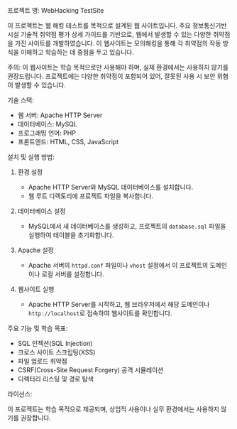 프로젝트 명: WebHacking TestSite

이 프로젝트는 웹 해킹 테스트를 목적으로 설계된 웹 사이트입니다. 주요 정보통신기반시설 기술적 취약점 평가 상세 가이드를 기반으로, 웹에서 발생할 수 있는 다양한 취약점을 가진 사이트를 개발하였습니다. 이 웹사이트는 모의해킹을 통해 각 취약점의 작동 방식을 이해하고 학습하는 데 중점을 두고 있습니다.

주의: 이 웹사이트는 학습 목적으로만 사용해야 하며, 실제 환경에서는 사용하지 않기를 권장드립니다. 프로젝트에는 다양한 취약점이 포함되어 있어, 잘못된 사용 시 보안 위협이 발생할 수 있습니다.

기술 스택:

- 웹 서버: Apache HTTP Server
- 데이터베이스: MySQL
- 프로그래밍 언어: PHP
- 프론트엔드: HTML, CSS, JavaScript

설치 및 실행 방법:

1. 환경 설정
   - Apache HTTP Server와 MySQL 데이터베이스를 설치합니다.
   - 웹 루트 디렉토리에 프로젝트 파일을 복사합니다.

2. 데이터베이스 설정
   - MySQL에서 새 데이터베이스를 생성하고, 프로젝트의 `database.sql` 파일을 실행하여 테이블을 초기화합니다.

3. Apache 설정
   - Apache 서버의 `httpd.conf` 파일이나 `vhost` 설정에서 이 프로젝트의 도메인이나 로컬 서버를 설정합니다.

4. 웹사이트 실행
   - Apache HTTP Server를 시작하고, 웹 브라우저에서 해당 도메인이나 `http://localhost`로 접속하여 웹사이트를 확인합니다.

주요 기능 및 학습 목표:

- SQL 인젝션(SQL Injection)
- 크로스 사이트 스크립팅(XSS)
- 파일 업로드 취약점
- CSRF(Cross-Site Request Forgery) 공격 시뮬레이션
- 디렉터리 리스팅 및 경로 탐색

라이선스:

이 프로젝트는 학습 목적으로 제공되며, 상업적 사용이나 실무 환경에서는 사용하지 않기를 권장합니다.
